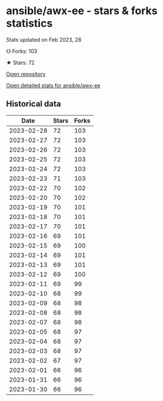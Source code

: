 # ansible/awx-ee - stars & forks statistics

Stats updated on Feb 2023, 28

☋ Forks: 103

★ Stars: 72

[Open repository](https://github.com/ansible/awx-ee)

[Open detailed stats for ansible/awx-ee](https://reviewgithub.com/rep/ansible/awx-ee)

## Historical data
| Date | Stars | Forks |
|------|-------|-------|
| 2023-02-28 | 72 | 103 | 
| 2023-02-27 | 72 | 103 | 
| 2023-02-26 | 72 | 103 | 
| 2023-02-25 | 72 | 103 | 
| 2023-02-24 | 72 | 103 | 
| 2023-02-23 | 71 | 103 | 
| 2023-02-22 | 70 | 102 | 
| 2023-02-20 | 70 | 102 | 
| 2023-02-19 | 70 | 101 | 
| 2023-02-18 | 70 | 101 | 
| 2023-02-17 | 70 | 101 | 
| 2023-02-16 | 69 | 101 | 
| 2023-02-15 | 69 | 100 | 
| 2023-02-14 | 69 | 101 | 
| 2023-02-13 | 69 | 101 | 
| 2023-02-12 | 69 | 100 | 
| 2023-02-11 | 69 | 99 | 
| 2023-02-10 | 68 | 99 | 
| 2023-02-09 | 68 | 98 | 
| 2023-02-08 | 68 | 98 | 
| 2023-02-07 | 68 | 98 | 
| 2023-02-05 | 68 | 97 | 
| 2023-02-04 | 68 | 97 | 
| 2023-02-03 | 68 | 97 | 
| 2023-02-02 | 67 | 97 | 
| 2023-02-01 | 66 | 96 | 
| 2023-01-31 | 66 | 96 | 
| 2023-01-30 | 66 | 96 | 

